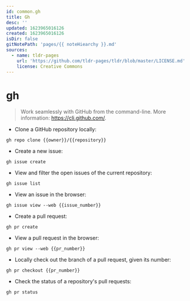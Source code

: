 ```yaml
---
id: common.gh
title: Gh
desc: ''
updated: 1623965016126
created: 1623965016126
isDir: false
gitNotePath: 'pages/{{ noteHiearchy }}.md'
sources:
  - name: tldr-pages
    url: 'https://github.com/tldr-pages/tldr/blob/master/LICENSE.md'
    license: Creative Commons
---
```

# gh

> Work seamlessly with GitHub from the command-line.
> More information: <https://cli.github.com/>.

- Clone a GitHub repository locally:

`gh repo clone {{owner}}/{{repository}}`

- Create a new issue:

`gh issue create`

- View and filter the open issues of the current repository:

`gh issue list`

- View an issue in the browser:

`gh issue view --web {{issue_number}}`

- Create a pull request:

`gh pr create`

- View a pull request in the browser:

`gh pr view --web {{pr_number}}`

- Locally check out the branch of a pull request, given its number:

`gh pr checkout {{pr_number}}`

- Check the status of a repository's pull requests:

`gh pr status`

